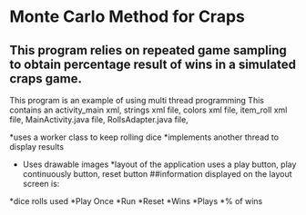 # Monte Carlo Method for Craps

  ## This program relies on repeated game sampling to obtain percentage result of wins in a simulated craps game.

  This program is an example of using multi thread programming
  This contains an activity_main xml, 
  strings xml file, 
  colors xml file,
  item_roll xml file,
  MainActivity.java file, 
  RollsAdapter.java file, 
 

  *uses a worker class to keep rolling dice
  *implements another thread to display results
  * Uses drawable images
  *layout of the application uses a play button, play continuously button, reset button
  ##information displayed on the layout screen is:
  
  *dice rolls used
  *Play Once
  *Run
  *Reset
  *Wins
  *Plays
  *% of wins
  
  
